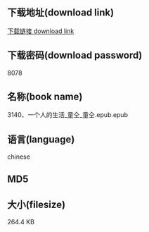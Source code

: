 ## 下载地址(download link)
[下载链接 download link](https://tutu365.netlify.app/?s=3140%E3%80%81%E4%B8%80%E4%B8%AA%E4%BA%BA%E7%9A%84%E7%94%9F%E6%B4%BB_%E7%AB%A5%E4%BB%9D_%E7%AB%A5%E4%BB%9D.epub)

## 下载密码(download password)
8078

## 名称(book name)
3140、一个人的生活_童仝_童仝.epub.epub

## 语言(language)
chinese

## MD5


## 大小(filesize)
264.4 KB

